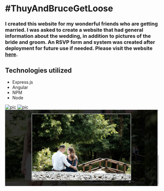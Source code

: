 # #ThuyAndBruceGetLoose
### I created this website for my wonderful friends who are getting married. I was asked to create a website that had general information about the wedding, in addition to pictures of the bride and groom. An RSVP form and system was created after deployment for future use if needed.  Please visit the website [here](http://www.thuyandbrucegetloose.com).

## Technologies utilized
* Express.js
* Angular
* NPM
* Node

![pic](pic1.PNG)
![pic](pic2.PNG)
![pic](pic3.PNG)

